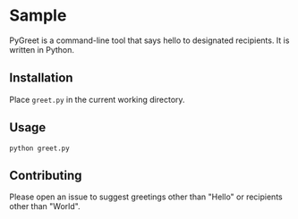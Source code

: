 # Sample

PyGreet is a command-line tool that says hello to designated
recipients. It is written in Python.

## Installation

Place `greet.py` in the current working directory.

## Usage

`python greet.py`

## Contributing

Please open an issue to suggest greetings other than "Hello"
or recipients other than "World".
